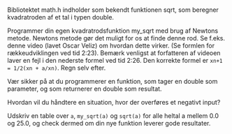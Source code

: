 #

Bibliotektet math.h indholder som bekendt funktionen sqrt, som beregner kvadratroden af et tal i typen double.

Programmer din egen kvadratrodsfunktion my_sqrt med brug af Newtons metode. Newtons metode gør det muligt for os at finde denne rod. Se f.eks. denne video (lavet Oscar Veliz) om hvordan dette virker. (Se formlen for rækkeudviklingen ved tid 2:23). Bemærk venligst at forfatteren af videoen laver en fejl i den nederste formel ved tid 2:26. Den korrekte formel er `xn+1 = 1/2(xn + a/xn)`. Regn selv efter.

Vær sikker på at du programmerer en funktion, som tager en double som parameter, og som returnerer en double som resultat.

Hvordan vil du håndtere en situation, hvor der overføres et negativt input?

Udskriv en table over `a`, `my_sqrt(a)` og `sqrt(a)` for alle heltal a mellem 0.0 og 25.0, og check dermed om din nye funktion leverer gode resultater.
